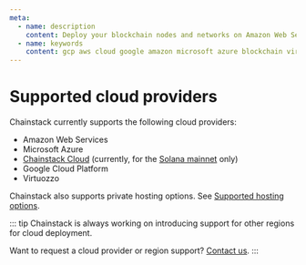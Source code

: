 ```yaml
---
meta:
  - name: description
    content: Deploy your blockchain nodes and networks on Amazon Web Services, Google Cloud Platform, Microsoft Azure, or a self-managed Kubernetes cluster in minutes.
  - name: keywords
    content: gcp aws cloud google amazon microsoft azure blockchain virtuozzo
---
```


# Supported cloud providers

Chainstack currently supports the following cloud providers:

* Amazon Web Services
* Microsoft Azure
* [Chainstack Cloud](/glossary/chainstack-cloud) (currently, for the [Solana mainnet](/operations/solana) only)
* Google Cloud Platform
* Virtuozzo

Chainstack also supports private hosting options. See [Supported hosting options](/platform/supported-hosting-options).

::: tip
Chainstack is always working on introducing support for other regions for cloud deployment.

Want to request a cloud provider or region support? <a href="https://chainstack.com/contact/" target="_blank">Contact us</a>.
:::

